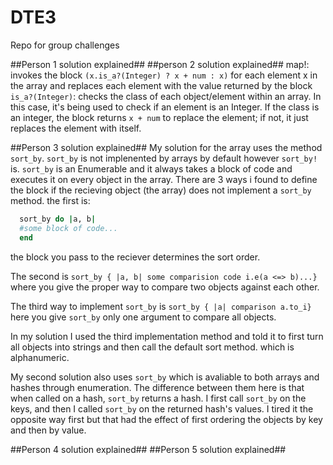 # DTE3
Repo for group challenges

##Person 1 solution explained##
##person 2 solution explained##
map!: invokes the block ``(x.is_a?(Integer) ? x + num : x)`` for each element x in the array and replaces each element with the value returned by the block
``is_a?(Integer)``: checks the class of each object/element within an array. In this case, it's being used to check if an element is an Integer. If the class is an integer, the block returns ``x + num`` to replace the element; if not, it just replaces the element with itself.

##Person 3 solution explained##
My solution for the array uses the method ``sort_by``. ``sort_by`` is not implenented by arrays by default however ``sort_by!`` is. ``sort_by`` is an Enumerable and it always takes a block of code and executes it on every object in the array. There are 3 ways i found to define the block if the recieving object (the array) does not implement a ``sort_by`` method. the first is:
```ruby
  sort_by do |a, b|
  #some block of code...
  end
```
the block you pass to the reciever determines the sort order.

The second is ``sort_by { |a, b| some comparision code i.e(a <=> b)...} `` where you give the proper way to compare two objects against each other.

The third way to implement ``sort_by`` is ``sort_by { |a| comparison a.to_i}`` here you give ``sort_by`` only one argument to compare all objects.

In my solution I used the third implementation method and told it to first turn all objects into strings and then call the default sort method. which is alphanumeric.

My second solution also uses ``sort_by`` which is avaliable to both arrays and hashes through enumeration. The difference between them here is that when called on a hash, ``sort_by`` returns a hash. I first call ``sort_by`` on the keys, and then I called ``sort_by`` on the returned hash's values. I tired it the opposite way first but that had the effect of first ordering the objects by key and then by value.

##Person 4 solution explained##
##Person 5 solution explained##
